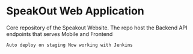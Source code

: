 # SpeakOut Web Application
Core repository of the Speakout Website. The repo host the Backend API endpoints that serves Mobile and Frontend

`
Auto deploy on staging
Now working with Jenkins
`
